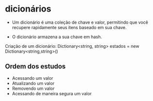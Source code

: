 # dicionários
* Um dicionário é uma coleção de chave e valor, permitindo que você recupere rapidamente seus itens baseado em sua chave.

* O dicionário armazena a sua chave em hash.


Criação de um dicionário:
Dictionary<string, string> estados = new Dictionary<string,string>()

## Ordem dos estudos
* Acessando um valor
* Atualizando um valor
* Removendo um valor
* Acessando de maneira segura um valor
